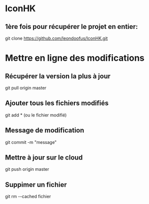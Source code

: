 # IconHK

## 1ère fois pour récupérer le projet en entier:
git clone https://github.com/leondoofus/IconHK.git

# Mettre en ligne des modifications
## Récupérer la version la plus à jour
git pull origin master

## Ajouter tous les fichiers modifiés
git add * (ou le fichier modifié)

## Message de modification
git commit -m "message"

## Mettre à jour sur le cloud
git push origin master

## Suppimer un fichier
git rm --cached fichier
